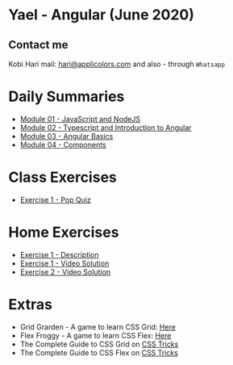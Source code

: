 # Yael - Angular (June 2020)
## Contact me
Kobi Hari
mail: hari@applicolors.com
and also - through `Whatsapp`

# Daily Summaries
* [Module 01 - JavaScript and NodeJS](https://github.com/kobi2294/Course-062020-Yael-Angular/wiki/Module-01-JS-and-NodeJS)
* [Module 02 - Typescript and Introduction to Angular](https://github.com/kobi2294/Course-062020-Yael-Angular/wiki/Module-02-Typescript-Intro-to-Angular)
* [Module 03 - Angular Basics](https://github.com/kobi2294/Course-062020-Yael-Angular/wiki/Module-03-Angular-Basics)
* [Module 04 - Components](https://github.com/kobi2294/Course-062020-Yael-Angular/wiki/Module-04-Components)

# Class Exercises
* [Exercise 1 - Pop Quiz](https://github.com/kobi2294/Course-062020-Yael-Angular/wiki/Exercise-1---Pop-Quiz)

# Home Exercises
* [Exercise 1 - Description](https://www.dropbox.com/s/rkhx8ge3lj5um6t/Description.pptx?dl=0)
* [Exercise 1 - Video Solution](https://www.dropbox.com/s/8ybqibl7geul9bm/Solution.mp4?dl=0)
* [Exercise 2 - Video Solution](https://www.dropbox.com/s/n9502wwpvlmrgbr/reactive%20pop%20quiz%20solution.mp4?dl=0)
    
# Extras
- Grid Grarden - A game to learn CSS Grid: [Here](https://flexboxfroggy.com/)
- Flex Froggy - A game to learn CSS Flex: [Here](https://cssgridgarden.com/)
- The Complete Guide to CSS Grid on [CSS Tricks](https://css-tricks.com/snippets/css/complete-guide-grid/)
- The Complete Guide to CSS Flex on [CSS Tricks](https://css-tricks.com/snippets/css/a-guide-to-flexbox/)


